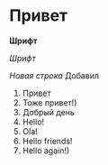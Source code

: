 # Привет
**Шрифт**

*Шрифт*

*Новая строка*  Добавил

1. Привет
2. Тоже привет!)
3. Добрый день
4. Hello!
3. Ola!
4. Hello friends!
5. Hello again!)
